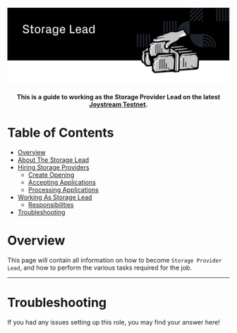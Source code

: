 <p align="center"><img src="img/storage-lead.svg"></p>

<div align="center">
  <h4>This is a guide to working as the Storage Provider Lead on the latest
  <a href="https://testnet.joystream.org/">Joystream Testnet</a>.<h4>
</div>



Table of Contents
==

<!-- TOC START min:1 max:4 link:true asterisk:false update:true -->
- [Overview](#overview)
- [About The Storage Lead](#about-the-storage-lead)
- [Hiring Storage Providers](#hiring-storage-providers)
    - [Create Opening](#create-opening)
    - [Accepting Applications](#accepting-applications)
    - [Processing Applications](#processing-applications)
- [Working As Storage Lead](#working-as-storage-lead)
    - [Responsibilities](#responsibilities)
- [Troubleshooting](#troubleshooting)

<!-- TOC END -->

# Overview

This page will contain all information on how to become `Storage Provider Lead`, and how to perform the various tasks required for the job.


---

# Troubleshooting
If you had any issues setting up this role, you may find your answer here!
